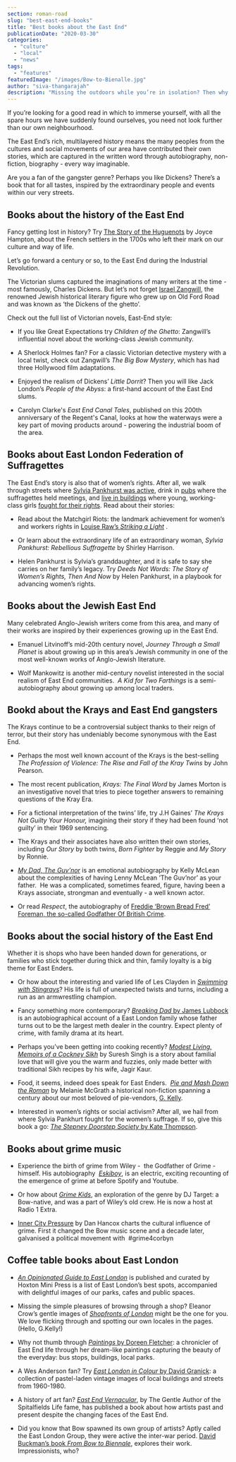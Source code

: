```yaml
---
section: roman-road
slug: "best-east-end-books"
title: "Best books about the East End"
publicationDate: "2020-03-30"
categories: 
  - "culture"
  - "local"
  - "news"
tags: 
  - "features"
featuredImage: "/images/Bow-to-Bienalle.jpg"
author: "siva-thangarajah"
description: "Missing the outdoors while you’re in isolation? Then why not get lost in the canals, streets and parks of East London through books?"
---
```


  
If you’re looking for a good read in which to immerse yourself, with all the spare hours we have suddenly found ourselves, you need not look further than our own neighbourhood.

The East End’s rich, multilayered history means the many peoples from the cultures and social movements of our area have contributed their own stories, which are captured in the written word through autobiography, non-fiction, biography - every way imaginable.

Are you a fan of the gangster genre? Perhaps you like Dickens? There’s a book that for all tastes, inspired by the extraordinary people and events within our very streets.

## Books about the history of the East End

Fancy getting lost in history? Try [The Story of the Huguenots](https://romanroadlondon.com/the-story-of-the-huguenots-joyce-hampton-book-review/) by Joyce Hampton, about the French settlers in the 1700s who left their mark on our culture and way of life. 

Let’s go forward a century or so, to the East End during the Industrial Revolution.

The Victorian slums captured the imaginations of many writers at the time - most famously, Charles Dickens. But let’s not forget [Israel Zangwill](https://romanroadlondon.com/east-end-writer-israel-zangwill-old-ford-road/), the renowned Jewish historical literary figure who grew up on Old Ford Road and was known as ‘the Dickens of the ghetto’.

Check out the full list of Victorian novels, East-End style:

- If you like Great Expectations try _Children of the Ghetto_: Zangwill’s influential novel about the working-class Jewish community.

- A Sherlock Holmes fan? For a classic Victorian detective mystery with a local twist, check out Zangwill’s _The Big Bow Mystery_, which has had three Hollywood film adaptations. 

- Enjoyed the realism of Dickens’ _Little Dorrit_? Then you will like Jack London’s _People of the Abyss_: a first-hand account of the East End slums.

- Carolyn Clarke's _East End Canal Tales_, published on this 200th anniversary of the Regent's Canal, looks at how the waterways were a key part of moving products around - powering the industrial boom of the area.

## Books about East London Federation of Suffragettes

The East End’s story is also that of women’s rights. After all, we walk through streets where [Sylvia Pankhurst was activ](https://romanroadlondon.com/sylvia-pankhursts-east-london-toy-factory/)[e](https://romanroadlondon.com/sylvia-pankhursts-east-london-toy-factory/), drink in [pubs](https://romanroadlondon.com/sylvia-pankhurst-lord-morpeth-mural/) where the suffragettes held meetings, and [live in buildings](https://romanroadlondon.com/bow-quarter-interiors-anton-rodriguez/) where young, working-class girls [fought for their rights](https://romanroadlondon.com/sarah-chapman-matchstick-girl-campaign-memorial/). Read about their stories:

- Read about the Matchgirl Riots: the landmark achievement for women’s and workers rights in [Louise Raw’s _Striking a Light_](https://romanroadlondon.com/striking-a-light-louise-raw-book-review/) .

- Or learn about the extraordinary life of an extraordinary woman, _Sylvia Pankhurst: Rebellious Suffragette_ by Shirley Harrison. 

- Helen Pankhurst is Sylvia’s granddaughter, and it is safe to say she carries on her family’s legacy. Try _Deeds Not Words: The Story of Women’s Rights, Then And Now_ by Helen Pankhurst, in a playbook for advancing women’s rights.

## Books about the Jewish East End

Many celebrated Anglo-Jewish writers come from this area, and many of their works are inspired by their experiences growing up in the East End. 

- Emanuel Litvinoff’s mid-20th century novel, _Journey Through a Small Planet_ is about growing up in this area’s Jewish community in one of the most well-known works of Anglo-Jewish literature. 

- Wolf Mankowitz is another mid-century novelist interested in the social realism of East End communities.  _A Kid for Two Farthings_ is a semi-autobiography about growing up among local traders.

## Bookd about the Krays and East End gangsters

The Krays continue to be a controversial subject thanks to their reign of terror, but their story has undeniably become synonymous with the East End.

- Perhaps the most well known account of the Krays is the best-selling _The Profession of Violence: The Rise and Fall of the Kray Twins_ by John Pearson.

- The most recent publication, _Krays: The Final Word_ by James Morton is an investigative novel that tries to piece together answers to remaining questions of the Kray Era. 

- For a fictional interpretation of the twins’ life, try J.H Gaines’ _The Krays Not Guilty Your Honour,_ imagining their story if they had been found ‘not guilty’ in their 1969 sentencing.

- The Krays and their associates have also written their own stories, including _Our_ [](https://en.wikipedia.org/wiki/Our_Story_(book))_Story_ by both twins, _Born Fighter_ by Reggie and _My Story_ by Ronnie.

- [_My Dad, The Guv’nor_](https://romanroadlondon.com/my-dad-the-guvnor-by-kelly-mclean-book-review/) is an emotional autobiography by Kelly McLean about the complexities of having Lenny McLean ‘The Guv’nor’ as your father.  He was a complicated, sometimes feared, figure, having been a Krays associate, strongman and eventually - a well known actor.

- Or read _Respect_, the autobiography of [Freddie ‘Brown Bread Fred’ Foreman, the so-called Godfather Of British Crime](https://romanroadlondon.com/freddie-foreman-east-end-gangster-interview/).

## Books about the social history of the East End

Whether it is shops who have been handed down for generations, or families who stick together during thick and thin, family loyalty is a big theme for East Enders. 

- Or how about the interesting and varied life of Les Clayden in [_Swimming with Stingrays_](https://romanroadlondon.com/swimming-with-stingrays-book-review/)? His life is full of unexpected twists and turns, including a run as an armwrestling champion.

- Fancy something more contemporary? [_Breaking Dad_ by James Lubbock](https://romanroadlondon.com/breaking-dad-book-review/) is an autobiographical account of a East London family whose father turns out to be the largest meth dealer in the country. Expect plenty of crime, with family drama at its heart.

- Perhaps you’ve been getting into cooking recently? [_Modest Living, Memoirs of a Cockney Sikh_](https://romanroadlondon.com/modest-living-memoirs-cockney-sikh-book-review/) by Suresh Singh is a story about familial love that will give you the warm and fuzzies, only made better with traditional Sikh recipes by his wife, Jagir Kaur. 

- Food, it seems, indeed does speak for East Enders.  _[Pie and Mash Down the Roman](https://romanroadlondon.com/pie-and-mash-melanie-mcgrath-book-review/)_ by Melanie McGrath a historical non-fiction spanning a century about our most beloved of pie-vendors, [G. Kelly](https://romanroadlondon.com/g-kelly-pie-mash-shop-working-class-food/). 

- Interested in women’s rights or social activism? After all, we hail from where Sylvia Pankhurt fought for the women’s suffrage. If so, give this book a go: [_The Stepney Doorstep Society_ by Kate Thompson](https://romanroadlondon.com/stepney-doorstep-society-book-review/). 

## Books about grime music

- Experience the birth of grime from Wiley -  the Godfather of Grime - himself. His autobiography  [_Eskiboy_](https://romanroadlondon.com/wiley-eskiboy-book-review/), is an electric, exciting recounting of the emergence of grime at before Spotify and Youtube.

- Or how about [_Grime Kids_](https://romanroadlondon.com/grime-kids-book-review-dj-target/), an exploration of the genre by DJ Target: a Bow-native, and was a part of Wiley’s old crew. He is now a host at Radio 1 Extra.

- [Inner City Pressure](https://romanroadlondon.com/inner-city-pressure-dan-hancox-book-review/) by Dan Hancox charts the cultural influence of grime. First it changed the Bow music scene and a decade later, galvanised a political movement with  #grime4corbyn

## Coffee table books about East London

- [_An Opinionated Guide to East London_](https://romanroadlondon.com/an-opinionated-guide-to-east-london-book-review/) is published and curated by Hoxton Mini Press is a list of East London’s best spots, accompanied with delightful images of our parks, cafes and public spaces. 

- Missing the simple pleasures of browsing through a shop? Eleanor Crow’s gentle images of [_Shopfronts of London_](https://romanroadlondon.com/shopfronts-of-london-eleanor-crow-book-review/) might be the one for you. We love flicking through and spotting our own locales in the pages. (Hello, G.Kelly!) 

- Why not thumb through [_Paintings_ by Doreen Fletcher](https://romanroadlondon.com/doreen-fletchers-paintings-book-review/): a chronicler of East End life through her dream-like paintings capturing the beauty of the everyday: bus stops, buildings, local parks.

- A Wes Anderson fan? Try [_East London in Colour_ by David Granick](https://romanroadlondon.com/east-end-in-colour-david-granick-review/): a collection of pastel-laden vintage images of local buildings and streets from 1960-1980.

- A history of art fan? [_East End Vernacular_](https://romanroadlondon.com/east-end-vernacular-gentle-author-book-review/), by The Gentle Author of the Spitalfields Life fame, has published a book about how artists past and present despite the changing faces of the East End.

- Did you know that Bow spawned its own group of artists? Aptly called the East London Group, they were active the inter-war period. [David Buckman’s book _From Bow to Biennale_,](https://romanroadlondon.com/from-bow-to-biennale-book-review/) explores their work. Impressionists, who?
